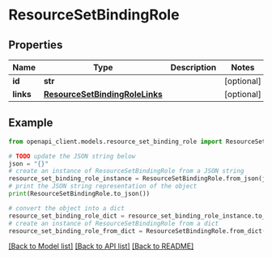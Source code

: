 # ResourceSetBindingRole


## Properties

Name | Type | Description | Notes
------------ | ------------- | ------------- | -------------
**id** | **str** |  | [optional] 
**links** | [**ResourceSetBindingRoleLinks**](ResourceSetBindingRoleLinks.md) |  | [optional] 

## Example

```python
from openapi_client.models.resource_set_binding_role import ResourceSetBindingRole

# TODO update the JSON string below
json = "{}"
# create an instance of ResourceSetBindingRole from a JSON string
resource_set_binding_role_instance = ResourceSetBindingRole.from_json(json)
# print the JSON string representation of the object
print(ResourceSetBindingRole.to_json())

# convert the object into a dict
resource_set_binding_role_dict = resource_set_binding_role_instance.to_dict()
# create an instance of ResourceSetBindingRole from a dict
resource_set_binding_role_from_dict = ResourceSetBindingRole.from_dict(resource_set_binding_role_dict)
```
[[Back to Model list]](../README.md#documentation-for-models) [[Back to API list]](../README.md#documentation-for-api-endpoints) [[Back to README]](../README.md)


